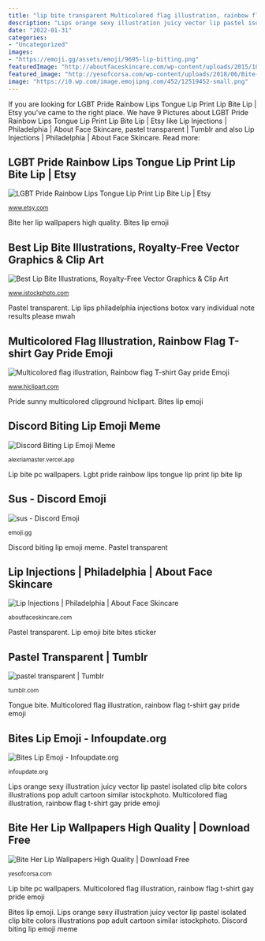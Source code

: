 ```yaml
---
title: "lip bite transparent Multicolored flag illustration, rainbow flag t-shirt gay pride emoji"
description: "Lips orange sexy illustration juicy vector lip pastel isolated clip bite colors illustrations pop adult cartoon similar istockphoto"
date: "2022-01-31"
categories:
- "Uncategorized"
images:
- "https://emoji.gg/assets/emoji/9695-lip-bitting.png"
featuredImage: "http://aboutfaceskincare.com/wp-content/uploads/2015/10/lip-kiss-lipstick.png"
featured_image: "http://yesofcorsa.com/wp-content/uploads/2018/06/Bite-Her-Lip-Wallpaper-For-PC.jpg"
image: "https://i0.wp.com/image.emojipng.com/452/12519452-small.png"
---
```


If you are looking for LGBT Pride Rainbow Lips Tongue Lip Print Lip Bite Lip | Etsy you've came to the right place. We have 9 Pictures about LGBT Pride Rainbow Lips Tongue Lip Print Lip Bite Lip | Etsy like Lip Injections | Philadelphia | About Face Skincare, pastel transparent | Tumblr and also Lip Injections | Philadelphia | About Face Skincare. Read more:

## LGBT Pride Rainbow Lips Tongue Lip Print Lip Bite Lip | Etsy

![LGBT Pride Rainbow Lips Tongue Lip Print Lip Bite Lip | Etsy](https://i.etsystatic.com/22029003/r/il/4c1910/2337264210/il_794xN.2337264210_bs4r.jpg "Lip bite pc wallpapers")

<small>www.etsy.com</small>

Bite her lip wallpapers high quality. Bites lip emoji

## Best Lip Bite Illustrations, Royalty-Free Vector Graphics &amp; Clip Art

![Best Lip Bite Illustrations, Royalty-Free Vector Graphics &amp; Clip Art](https://media.istockphoto.com/vectors/sexy-lips-with-juicy-orange-isolated-vector-illustration-pastel-vector-id627338146?k=6&amp;m=627338146&amp;s=612x612&amp;w=0&amp;h=ebIJPTxCSsSOL6NwKVZKSBS26NPtpEyDoWCyUoC9wDw= "Pride sunny multicolored clipground hiclipart")

<small>www.istockphoto.com</small>

Pastel transparent. Lip lips philadelphia injections botox vary individual note results please mwah

## Multicolored Flag Illustration, Rainbow Flag T-shirt Gay Pride Emoji

![Multicolored flag illustration, Rainbow flag T-shirt Gay pride Emoji](https://p7.hiclipart.com/preview/258/570/485/rainbow-flag-t-shirt-gay-pride-emoji-pride-parade-sunny-leone.jpg "Bite her lip wallpapers high quality")

<small>www.hiclipart.com</small>

Pride sunny multicolored clipground hiclipart. Bites lip emoji

## Discord Biting Lip Emoji Meme

![Discord Biting Lip Emoji Meme](https://i0.wp.com/image.emojipng.com/452/12519452-small.png "Lip injections")

<small>alexriamaster.vercel.app</small>

Lip bite pc wallpapers. Lgbt pride rainbow lips tongue lip print lip bite lip

## Sus - Discord Emoji

![sus - Discord Emoji](https://emoji.gg/assets/emoji/9695-lip-bitting.png "Lip lips philadelphia injections botox vary individual note results please mwah")

<small>emoji.gg</small>

Discord biting lip emoji meme. Pastel transparent

## Lip Injections | Philadelphia | About Face Skincare

![Lip Injections | Philadelphia | About Face Skincare](http://aboutfaceskincare.com/wp-content/uploads/2015/10/lip-kiss-lipstick.png "Lips orange sexy illustration juicy vector lip pastel isolated clip bite colors illustrations pop adult cartoon similar istockphoto")

<small>aboutfaceskincare.com</small>

Pastel transparent. Lip emoji bite bites sticker

## Pastel Transparent | Tumblr

![pastel transparent | Tumblr](http://40.media.tumblr.com/386983fc7de7f6ab18c8494e7a6edda3/tumblr_nmz01tOJpw1spu5iko1_400.png "Bite her lip wallpapers high quality")

<small>tumblr.com</small>

Tongue bite. Multicolored flag illustration, rainbow flag t-shirt gay pride emoji

## Bites Lip Emoji - Infoupdate.org

![Bites Lip Emoji - Infoupdate.org](https://www.pinclipart.com/picdir/middle/531-5316010_lip-bite-sticker-clipart.png "Pastel transparent")

<small>infoupdate.org</small>

Lips orange sexy illustration juicy vector lip pastel isolated clip bite colors illustrations pop adult cartoon similar istockphoto. Multicolored flag illustration, rainbow flag t-shirt gay pride emoji

## Bite Her Lip Wallpapers High Quality | Download Free

![Bite Her Lip Wallpapers High Quality | Download Free](http://yesofcorsa.com/wp-content/uploads/2018/06/Bite-Her-Lip-Wallpaper-For-PC.jpg "Best lip bite illustrations, royalty-free vector graphics &amp; clip art")

<small>yesofcorsa.com</small>

Lip bite pc wallpapers. Multicolored flag illustration, rainbow flag t-shirt gay pride emoji

Bites lip emoji. Lips orange sexy illustration juicy vector lip pastel isolated clip bite colors illustrations pop adult cartoon similar istockphoto. Discord biting lip emoji meme
